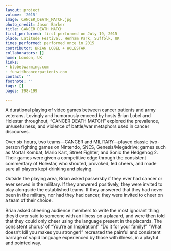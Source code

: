 ```yaml
---
layout: project
volume: '2015'
image: CANCER_DEATH_MATCH.jpg
photo_credit: Jason Barker
title: CANCER DEATH MATCH
first_performed: first performed on July 19, 2015
place: Latitude Festival, Henham Park, Suffolk, UK
times_performed: performed once in 2015
contributor: BRIAN LOBEL + HOLESTAR
collaborators: []
home: London, UK
links: 
- blobelwarming.com
- funwithcancerpatients.com
contact: ''
footnote: ''
tags: []
pages: 198-199

---
```


A durational playing of video games between cancer patients and army veterans. Lovingly and humorously emceed by hosts Brian Lobel and Holestar throughout, “CANCER DEATH MATCH” explored the prevalence, un/usefulness, and violence of battle/war metaphors used in cancer discourses.

Over six hours, two teams—CANCER and MILITARY—played classic two-person fighting games on Nintendo, SNES, Genesis/Megadrive; games such as Mortal Kombat, Mario Kart, Street Fighter, and Sonic the Hedgehog 2. Their games were given a competitive edge through the consistent commentary of Holestar, who shouted, provoked, led cheers, and made sure all players kept drinking and playing.

Outside the playing area, Brian asked passersby if they ever had cancer or ever served in the military. If they answered positively, they were invited to play alongside the established teams. If they answered that they had never been in the military, nor had they had cancer, they were invited to cheer on a team of their choice.

Brian asked cheering audience members to write the most ignorant thing they’d ever said to someone with an illness on a placard, and were then told that they could only cheer using the language present in the placards. The consistent chorus’ of “You’re an Inspiration!” “Do it for your family!” “What doesn’t kill you makes you stronger!” recreated the painful and consistent barrage of vapid language experienced by those with illness, in a playful and pointed way.
